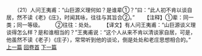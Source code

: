 　　（21）人问王夷甫：“山巨源义理何如？是谁辈①？”曰：“此人初不肯以谈自居，然不读《老》《庄》，时闻其咏，往往与其旨合②。”
　　【注释】①辈：同一类；同一等级。
　　②往往：处处。
　　【译文】有人问王夷甫：“山巨源谈义理谈得怎么样？是和谁相当的？”王夷甫说：“这个人从来不肯以清谈家自居，可是，他虽然不读《老子）《庄子），常常听到他的谈论，倒是处处和老庄思想相合的。”
<br>[上一篇](08_020) [回卷首](08_000) [下一篇](08_022)
